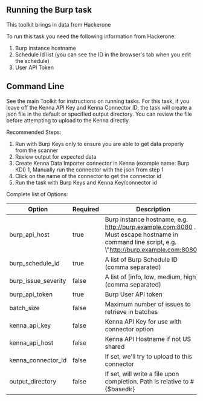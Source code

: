 ## Running the Burp task 

This toolkit brings in data from Hackerone

To run this task you need the following information from Hackerone: 

1. Burp instance hostname
2. Schedule Id list (you can see the ID in the browser's tab when you edit the schedule)
3. User API Token

## Command Line

See the main Toolkit for instructions on running tasks. For this task, if you leave off the Kenna API Key and Kenna Connector ID, the task will create a json file in the default or specified output directory. You can review the file before attempting to upload to the Kenna directly.

Recommended Steps: 

1. Run with Burp Keys only to ensure you are able to get data properly from the scanner
1. Review output for expected data
1. Create Kenna Data Importer connector in Kenna (example name: Burp KDI) 
1, Manually run the connector with the json from step 1 
1. Click on the name of the connector to get the connector id
1. Run the task with Burp Keys and Kenna Key/connector id



Complete list of Options:

| Option | Required | Description | default |
| --- | --- | --- | --- |
| burp_api_host | true | Burp instance hostname, e.g. http://burp.example.com:8080 . Must escape hostname in command line script, e.g. \\"http://burp.example.com:8080\"  | n/a |
| burp_schedule_id | true | A list of Burp Schedule ID (comma separated) | n/a |
| burp_issue_severity | false | A list of [info, low, medium, high] (comma separated) | [info, low, medium, high] |
| burp_api_token | true | Burp User API token | n/a |
| batch_size | false | Maximum number of issues to retrieve in batches | 500 |
| kenna_api_key | false | Kenna API Key for use with connector option | n/a |
| kenna_api_host | false | Kenna API Hostname if not US shared | api.kennasecurity.com |
| kenna_connector_id | false | If set, we'll try to upload to this connector | n/a |
| output_directory | false | If set, will write a file upon completion. Path is relative to #{$basedir} | output/burp |
